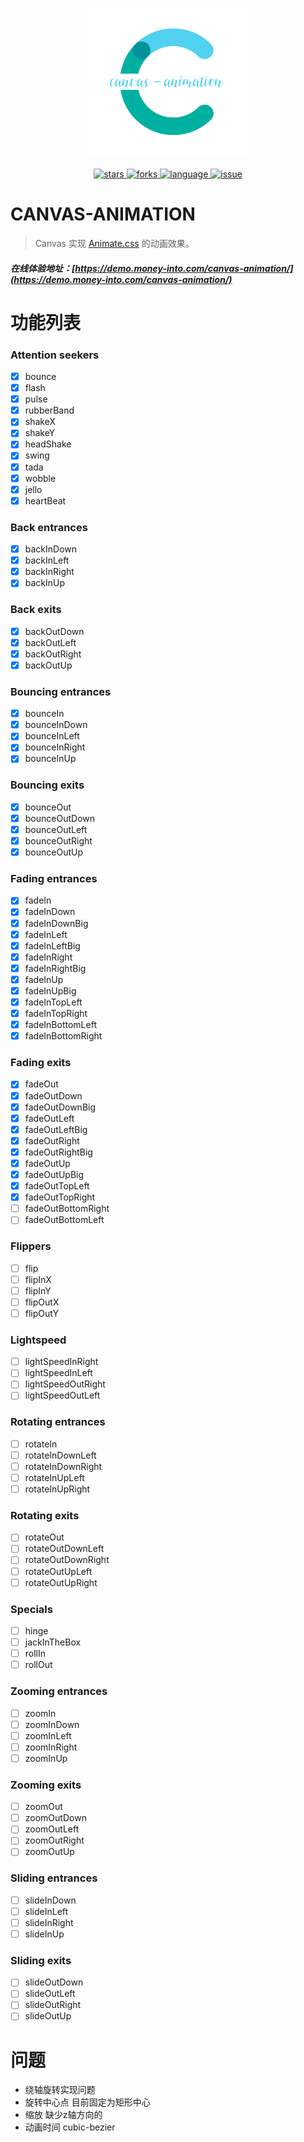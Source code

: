 <p align="center">
    <img src="./public/icon.png" />
</p>

<p align="center">
    <a href="https://github.com/moneyinto/canvas-animation/stargazers" target="_black">
        <img src="https://img.shields.io/github/stars/moneyinto/canvas-animation?logo=github" alt="stars" />
    </a>
    <a href="https://www.github.com/moneyinto/canvas-animation/network/members" target="_black">
        <img src="https://img.shields.io/github/forks/moneyinto/canvas-animation?logo=github" alt="forks" />
    </a>
    <a href="https://www.typescriptlang.org" target="_black">
        <img src="https://img.shields.io/badge/language-TypeScript-blue.svg" alt="language">
    </a>
    <a href="https://github.com/moneyinto/canvas-animation/issues" target="_black">
        <img src="https://img.shields.io/github/issues-closed/moneyinto/canvas-animation.svg" alt="issue">
    </a>
</p>

# CANVAS-ANIMATION
> Canvas 实现 [Animate.css](https://animate.style/) 的动画效果。

##### 在线体验地址：[https://demo.money-into.com/canvas-animation/](https://demo.money-into.com/canvas-animation/)


# 功能列表
### Attention seekers
- [x] bounce
- [x] flash
- [x] pulse
- [x] rubberBand
- [x] shakeX
- [x] shakeY
- [x] headShake
- [x] swing
- [x] tada
- [x] wobble
- [x] jello
- [x] heartBeat

### Back entrances
- [x] backInDown
- [x] backInLeft
- [x] backInRight
- [x] backInUp

### Back exits
- [x] backOutDown
- [x] backOutLeft
- [x] backOutRight
- [x] backOutUp

### Bouncing entrances
- [x] bounceIn
- [x] bounceInDown
- [x] bounceInLeft
- [x] bounceInRight
- [x] bounceInUp

### Bouncing exits
- [x] bounceOut
- [x] bounceOutDown
- [x] bounceOutLeft
- [x] bounceOutRight
- [x] bounceOutUp

### Fading entrances
- [x] fadeIn
- [x] fadeInDown
- [x] fadeInDownBig
- [x] fadeInLeft
- [x] fadeInLeftBig
- [x] fadeInRight
- [x] fadeInRightBig
- [x] fadeInUp
- [x] fadeInUpBig
- [x] fadeInTopLeft
- [x] fadeInTopRight
- [x] fadeInBottomLeft
- [x] fadeInBottomRight

### Fading exits
- [x] fadeOut
- [x] fadeOutDown
- [x] fadeOutDownBig
- [x] fadeOutLeft
- [x] fadeOutLeftBig
- [x] fadeOutRight
- [x] fadeOutRightBig
- [x] fadeOutUp
- [x] fadeOutUpBig
- [x] fadeOutTopLeft
- [x] fadeOutTopRight
- [ ] fadeOutBottomRight
- [ ] fadeOutBottomLeft

### Flippers
- [ ] flip
- [ ] flipInX
- [ ] flipInY
- [ ] flipOutX
- [ ] flipOutY

### Lightspeed
- [ ] lightSpeedInRight
- [ ] lightSpeedInLeft
- [ ] lightSpeedOutRight
- [ ] lightSpeedOutLeft

### Rotating entrances
- [ ] rotateIn
- [ ] rotateInDownLeft
- [ ] rotateInDownRight
- [ ] rotateInUpLeft
- [ ] rotateInUpRight

### Rotating exits
- [ ] rotateOut
- [ ] rotateOutDownLeft
- [ ] rotateOutDownRight
- [ ] rotateOutUpLeft
- [ ] rotateOutUpRight

### Specials
- [ ] hinge
- [ ] jackInTheBox
- [ ] rollIn
- [ ] rollOut

### Zooming entrances
- [ ] zoomIn
- [ ] zoomInDown
- [ ] zoomInLeft
- [ ] zoomInRight
- [ ] zoomInUp

### Zooming exits
- [ ] zoomOut
- [ ] zoomOutDown
- [ ] zoomOutLeft
- [ ] zoomOutRight
- [ ] zoomOutUp

### Sliding entrances
- [ ] slideInDown
- [ ] slideInLeft
- [ ] slideInRight
- [ ] slideInUp

### Sliding exits
- [ ] slideOutDown
- [ ] slideOutLeft
- [ ] slideOutRight
- [ ] slideOutUp

# 问题
- 绕轴旋转实现问题
- 旋转中心点 目前固定为矩形中心
- 缩放 缺少z轴方向的
- 动画时间 cubic-bezier
